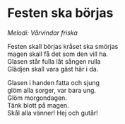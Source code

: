 # Festen ska börjas

_Melodi: Vårvindar friska_

Festen skall börjas kråset ska smörjas  
magen skall få det som den vill ha.  
Glasen står fulla låt sången rulla  
Glädjen skall vara gäst här i da.

Glasen i handen fatta och sjung  
glöm alla sorger, var bara ung.  
Glöm morgondagen.  
Tänk blott på magen.  
Skål alla vänner! Hej och gutår!
